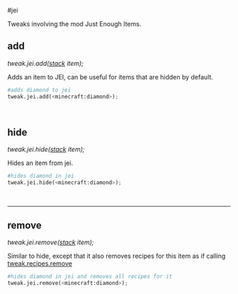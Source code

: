 #jei

Tweaks involving the mod Just Enough Items.

## add
*tweak.jei.add([stack](/arguments/stack/) item);*

Adds an item to JEI, can be useful for items that are hidden by default.
```python
#adds diamond to jei
tweak.jei.add(<minecraft:diamond>);
```
<br>

## hide
*tweak.jei.hide([stack](/arguments/stack/) item);*

Hides an item from jei.
```python
#hides diamond in jei
tweak.jei.hide(<minecraft:diamond>);
```
<br>

---
## remove
*tweak.jei.remove([stack](/arguments/stack/) item);*

Similar to hide, except that it also removes recipes for this item as if calling [tweak.recipes.remove](/actions/recipes/#remove)
```python
#hides diamond in jei and removes all recipes for it
tweak.jei.remove(<minecraft:diamond>);
```